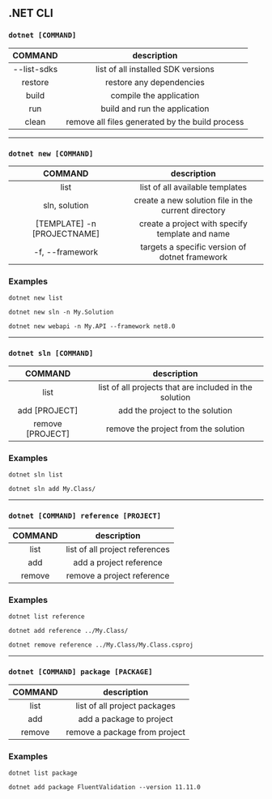 .NET CLI
---

### ` dotnet [COMMAND] `

| **COMMAND** | description |
|:---:|:---:|
| --list-sdks | list of all installed SDK versions |
| restore | restore any dependencies |
| build | compile the application |
| run | build and run the application |
| clean | remove all files generated by the build process |
---

### ` dotnet new [COMMAND] `

| **COMMAND** | description |
|:---:|:---:|
| list | list of all available templates |
| sln, solution | create a new solution file in the current directory |
| [TEMPLATE] -n [PROJECTNAME] | create a project with specify template and name |
| -f, --framework | targets a specific version of dotnet framework |

### Examples

` dotnet new list `

` dotnet new sln -n My.Solution `

` dotnet new webapi -n My.API --framework net8.0 `

---

### ` dotnet sln [COMMAND] `

| **COMMAND** | description |
|:---:|:---:|
| list | list of all projects that are included in the solution |
| add [PROJECT] | add the project to the solution |
| remove [PROJECT] | remove the project from the solution |

### Examples

` dotnet sln list `

` dotnet sln add My.Class/ `

---

### ` dotnet [COMMAND] reference [PROJECT] `

| **COMMAND** | description |
|:---:|:---:|
| list | list of all project references |
| add | add a project reference |
| remove | remove a project reference |

### Examples

` dotnet list reference `

` dotnet add reference ../My.Class/ `

` dotnet remove reference ../My.Class/My.Class.csproj `

---

### ` dotnet [COMMAND] package [PACKAGE] `

| **COMMAND** | description |
|:---:|:---:|
| list | list of all project packages |
| add | add a package to project |
| remove | remove a package from project |

### Examples

` dotnet list package `

` dotnet add package FluentValidation --version 11.11.0 `